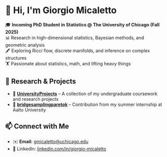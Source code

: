 # 👋 Hi, I'm Giorgio Micaletto

🎓 **Incoming PhD Student in Statistics @ The University of Chicago (Fall 2025)**  
📊 Research in high-dimensional statistics, Bayesian methods, and geometric analysis  
🖋️ Exploring Ricci flow, discrete manifolds, and inference on complex structures  
🏋️ Passionate about statistics, math, and lifting heavy things  

## 🔬 Research & Projects  
- 📂 [**UniversityProjects**](https://github.com/GiorgioMB/UniversityProjects) – A collection of my undergraduate coursework and research projects  
- 🔗 [**bridgesamplingparetok**](https://github.com/GiorgioMB/bridgesamplingparetok) – Contribution from my summer internship at Aalto University  

## 📫 Connect with Me 
- ✉️ **Email:** gmicaletto@uchicago.edu
- 💼 LinkedIn: [linkedin.com/in/giorgio-micaletto](#) 
